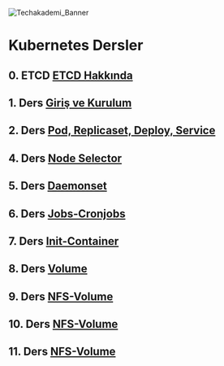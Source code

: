 ![Techakademi_Banner](https://user-images.githubusercontent.com/66215655/143013759-914be3d5-a157-45cb-af62-3f8371cb8ca9.png)

# Kubernetes Dersler

## 0. ETCD [ETCD Hakkında](https://github.com/techakademi/KubernetesDersNotlar/blob/main/00-Etcd/Etcd_Bolumu.md)

## 1. Ders [Giriş ve Kurulum](https://github.com/techakademi/KubernetesDersNotlar/tree/master/01-Kurulum)

## 2. Ders [Pod, Replicaset, Deploy, Service](https://github.com/techakademi/KubernetesDersNotlar/tree/master/02-Pod-Replicaset-Deploy-Service)

## 4. Ders [Node Selector](https://github.com/techakademi/KubernetesDersNotlar/tree/main/04-Nodeselector)

## 5. Ders [Daemonset](https://github.com/techakademi/KubernetesDersNotlar/tree/main/05-Daemonset)

## 6. Ders [Jobs-Cronjobs](https://github.com/techakademi/KubernetesDersNotlar/tree/main/06-Jobs-Cronjobs)

## 7. Ders [Init-Container](https://github.com/techakademi/KubernetesDersNotlar/tree/main/07-Init-container)

## 8. Ders [Volume](https://github.com/techakademi/KubernetesDersNotlar/tree/main/08-Volume)

## 9. Ders [NFS-Volume](https://github.com/techakademi/KubernetesDersNotlar/tree/main/09-NFS-Volume)

## 10. Ders [NFS-Volume](https://github.com/techakademi/KubernetesDersNotlar/tree/main/10-Dinamik-NFS-Volume)

## 11. Ders [NFS-Volume](https://github.com/techakademi/KubernetesDersNotlar/tree/main/11-Secrets)

